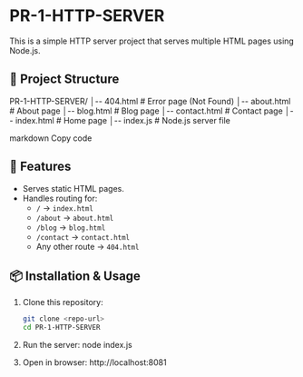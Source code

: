 # PR-1-HTTP-SERVER

This is a simple HTTP server project that serves multiple HTML pages using Node.js.

## 📂 Project Structure
PR-1-HTTP-SERVER/
│-- 404.html # Error page (Not Found)
│-- about.html # About page
│-- blog.html # Blog page
│-- contact.html # Contact page
│-- index.html # Home page
│-- index.js # Node.js server file

markdown
Copy code

## 🚀 Features
- Serves static HTML pages.
- Handles routing for:
  - `/` → `index.html`
  - `/about` → `about.html`
  - `/blog` → `blog.html`
  - `/contact` → `contact.html`
  - Any other route → `404.html`

## 📦 Installation & Usage
1. Clone this repository:
   ```bash
   git clone <repo-url>
   cd PR-1-HTTP-SERVER

2. Run the server:
   node index.js

3. Open in browser:
   http://localhost:8081